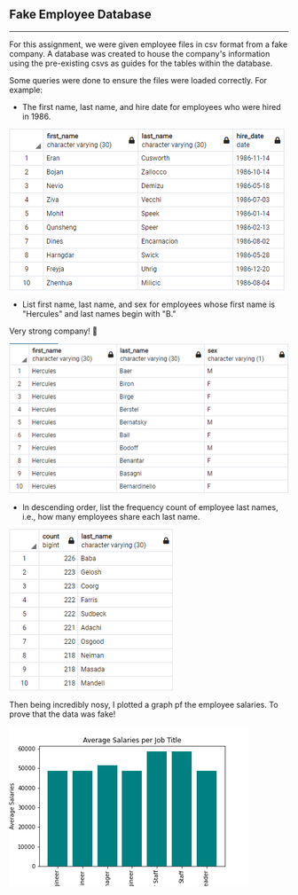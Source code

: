 ## Fake Employee Database
---

For this assignment, we were given employee files in csv format from a fake company. 
A database was created to house the company's information using the pre-existing csvs as guides for the tables within the database. 

Some queries were done to ensure the files were loaded correctly. For example:
- The first name, last name, and hire date for employees who were hired in 1986.

![q2](output_images/q2.png)

- List first name, last name, and sex for employees whose first name is "Hercules" and last names begin with "B."

Very strong company! :muscle:

![q5](output_images/q5.png)

- In descending order, list the frequency count of employee last names, i.e., how many employees share each last name.

![q8](output_images/q8.png)

Then being incredibly nosy, I plotted a graph pf the employee salaries. To prove that the data was fake!

![bonus](output_images/salary_title_bar.png)
